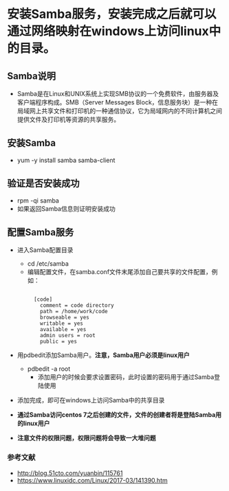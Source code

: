 # 安装Samba服务，安装完成之后就可以通过网络映射在windows上访问linux中的目录。

## Samba说明
* Samba是在Linux和UNIX系统上实现SMB协议的一个免费软件，由服务器及客户端程序构成。SMB（Server Messages Block，信息服务块）是一种在局域网上共享文件和打印机的一种通信协议，它为局域网内的不同计算机之间提供文件及打印机等资源的共享服务。
## 安装Samba
* yum -y install samba samba-client
## 验证是否安装成功
* rpm -qi samba
* 如果返回Samba信息则证明安装成功

## 配置Samba服务
* 进入Samba配置目录
  * cd /etc/samba
  * 编辑配置文件，在samba.conf文件末尾添加自己要共享的文件配置，例如：
    <pre><code>
      [code]
        comment = code directory
        path = /home/work/code
        browseable = yes
        writable = yes
        available = yes
        admin users = root
        public = yes
    </code></pre>
    
* 用pdbedit添加Samba用户。**注意，Samba用户必须是linux用户**
  * pdbedit -a root
    * 添加用户的时候会要求设置密码，此时设置的密码用于通过Samba登陆使用
* 添加完成，即可在windows上访问Samba中的共享目录
* **通过Samba访问centos 7之后创建的文件，文件的创建者将是登陆Samba用的linux用户**
* **注意文件的权限问题，权限问题将会导致一大堆问题**
  
### 参考文献  
* http://blog.51cto.com/yuanbin/115761
* https://www.linuxidc.com/Linux/2017-03/141390.htm
